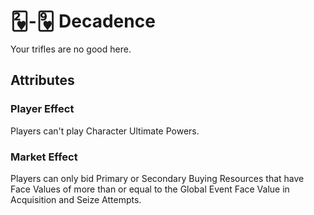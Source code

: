 # 🂲-🂹 Decadence

Your trifles are no good here.

## Attributes

### Player Effect

Players can't play Character Ultimate Powers.

### Market Effect

Players can only bid Primary or Secondary Buying Resources that have Face Values of more than or equal to the Global Event Face Value in Acquisition and Seize Attempts.
